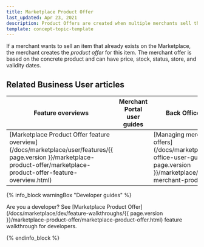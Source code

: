 ```yaml
---
title: Marketplace Product Offer
last_updated: Apr 23, 2021
description: Product Offers are created when multiple merchants sell the same product.
template: concept-topic-template
---
```


If a merchant wants to sell an item that already exists on the Marketplace, the merchant creates the *product offer* for this item. The merchant offer is based on the concrete product and can have price, stock, status, store, and validity dates.

## Related Business User articles

|Feature overviews  |Merchant Portal user guides  |Back Office user guides |
|---------|---------|---------|
|[Marketplace Product Offer feature overview](/docs/marketplace/user/features/{{ page.version }}/marketplace-product-offer/marketplace-product-offer-feature-overview.html) |<!--link -->  |[Managing merchant product offers](/docs/marketplace/user/back-office-user-guides/{{ page.version }}/marketplace/offers/managing-merchant-product-offers.html)|

{% info_block warningBox "Developer guides" %}

Are you a developer? See [Marketplace Product Offer](/docs/marketplace/dev/feature-walkthroughs/{{ page.version }}/marketplace-product-offer/marketplace-product-offer.html) feature walkthrough for developers. 

{% endinfo_block %}